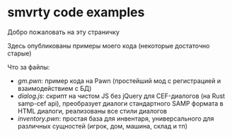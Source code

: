 # smvrty code examples
Добро пожаловать на эту страничку

Здесь опубликованы примеры моего кода (некоторые достаточно старые)

Что за файлы:
- *gm.pwn*: пример кода на Pawn (простейший мод с регистрацией и взаимодействием с БД)
- *dialog.js*: скрипт на чистом JS без jQuery для CEF-диалогов (на Rust samp-cef api), преобразует диалоги стандартного SAMP формата в HTML диалоги, реализованы все стили диалогов
- *inventory.pwn*: простая база для инвентаря, универсального для различных сущностей (игрок, дом, машина, склад и тп)
